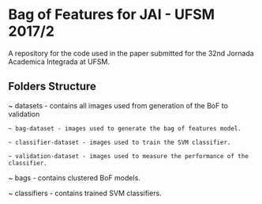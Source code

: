 # Bag of Features for JAI - UFSM 2017/2

A repository for the code used in the paper submitted for the 32nd Jornada Academica Integrada at UFSM.

## Folders Structure

~ datasets - contains all images used from generation of the BoF to validation

    ~ bag-dataset - images used to generate the bag of features model.

    ~ classifier-dataset - images used to train the SVM classifier.

    ~ validation-dataset - images used to measure the performance of the classifier.

~ bags - contains clustered BoF models.

~ classifiers - contains trained SVM classifiers.

